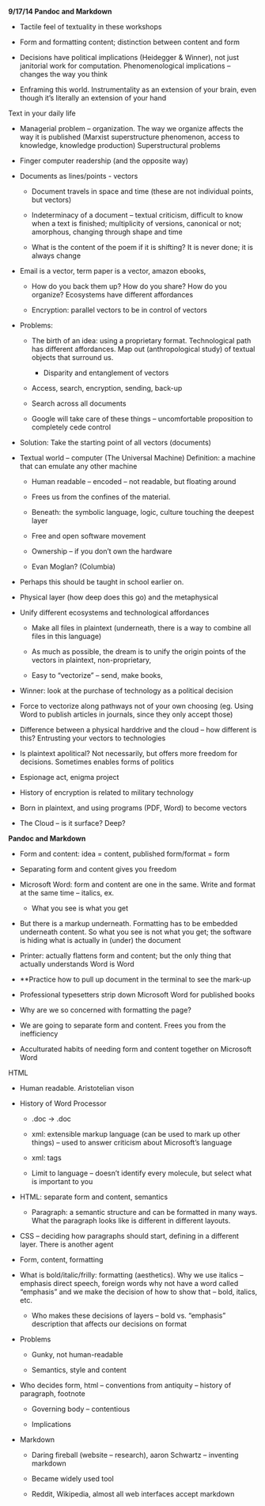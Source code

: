 **9/17/14 Pandoc and Markdown**

-   Tactile feel of textuality in these workshops

-   Form and formatting content; distinction between content and form

-   Decisions have political implications (Heidegger & Winner), not just
    janitorial work for computation. Phenomenological implications –
    changes the way you think

-   Enframing this world. Instrumentality as an extension of your brain,
    even though it’s literally an extension of your hand

Text in your daily life

-   Managerial problem – organization. The way we organize affects the
    way it is published (Marxist superstructure phenomenon, access to
    knowledge, knowledge production) Superstructural problems

-   Finger computer readership (and the opposite way)

-   Documents as lines/points - vectors

    -   Document travels in space and time (these are not individual
        points, but vectors)

    -   Indeterminacy of a document – textual criticism, difficult to
        know when a text is finished; multiplicity of versions,
        canonical or not; amorphous, changing through shape and time

    -   What is the content of the poem if it is shifting? It is never
        done; it is always change

-   Email is a vector, term paper is a vector, amazon ebooks,

    -   How do you back them up? How do you share? How do you organize?
        Ecosystems have different affordances

    -   Encryption: parallel vectors to be in control of vectors

-   Problems:

    -   The birth of an idea: using a proprietary format. Technological
        path has different affordances. Map out (anthropological study)
        of textual objects that surround us.

        -   Disparity and entanglement of vectors

    -   Access, search, encryption, sending, back-up

    -   Search across all documents

    -   Google will take care of these things – uncomfortable
        proposition to completely cede control

-   Solution: Take the starting point of all vectors (documents)

-   Textual world – computer (The Universal Machine) Definition: a
    machine that can emulate any other machine

    -   Human readable – encoded – not readable, but floating around

    -   Frees us from the confines of the material.

    -   Beneath: the symbolic language, logic, culture touching the
        deepest layer

    -   Free and open software movement

    -   Ownership – if you don’t own the hardware

    -   Evan Moglan? (Columbia)

-   Perhaps this should be taught in school earlier on.

-   Physical layer (how deep does this go) and the metaphysical

-   Unify different ecosystems and technological affordances

    -   Make all files in plaintext (underneath, there is a way to
        combine all files in this language)

    -   As much as possible, the dream is to unify the origin points of
        the vectors in plaintext, non-proprietary,

    -   Easy to “vectorize” – send, make books,

-   Winner: look at the purchase of technology as a political decision

-   Force to vectorize along pathways not of your own choosing (eg.
    Using Word to publish articles in journals, since they only accept
    those)

-   Difference between a physical harddrive and the cloud – how
    different is this? Entrusting your vectors to technologies

-   Is plaintext apolitical? Not necessarily, but offers more freedom
    for decisions. Sometimes enables forms of politics

-   Espionage act, enigma project

-   History of encryption is related to military technology

-   Born in plaintext, and using programs (PDF, Word) to become vectors

-   The Cloud – is it surface? Deep?

**Pandoc and Markdown**

-   Form and content: idea = content, published form/format = form

-   Separating form and content gives you freedom

-   Microsoft Word: form and content are one in the same. Write and
    format at the same time – italics, ex.

    -   What you see is what you get

-   But there is a markup underneath. Formatting has to be embedded
    underneath content. So what you see is not what you get; the
    software is hiding what is actually in (under) the document

-   Printer: actually flattens form and content; but the only thing that
    actually understands Word is Word

-   \*\*Practice how to pull up document in the terminal to see the
    mark-up

-   Professional typesetters strip down Microsoft Word for published
    books

-   Why are we so concerned with formatting the page?

-   We are going to separate form and content. Frees you from the
    inefficiency

-   Acculturated habits of needing form and content together on
    Microsoft Word

HTML

-   Human readable. Aristotelian vison

-   History of Word Processor

    -   .doc -\> .doc

    -   xml: extensible markup language (can be used to mark up other
        things) – used to answer criticism about Microsoft’s language

    -   xml: tags

    -   Limit to language – doesn’t identify every molecule, but select
        what is important to you

-   HTML: separate form and content, semantics

    -   Paragraph: a semantic structure and can be formatted in many
        ways. What the paragraph looks like is different in different
        layouts.

-   CSS – deciding how paragraphs should start, defining in a different
    layer. There is another agent

-   Form, content, formatting

-   What is bold/italic/frilly: formatting (aesthetics). Why we use
    italics – emphasis direct speech, foreign words why not have a word
    called “emphasis” and we make the decision of how to show that –
    bold, italics, etc.

    -   Who makes these decisions of layers – bold vs. “emphasis”
        description that affects our decisions on format

-   Problems

    -   Gunky, not human-readable

    -   Semantics, style and content

-   Who decides form, html – conventions from antiquity – history of
    paragraph, footnote

    -   Governing body – contentious

    -   Implications

-   Markdown

    -   Daring fireball (website – research), aaron Schwartz – inventing
        markdown

    -   Became widely used tool

    -   Reddit, Wikipedia, almost all web interfaces accept markdown
